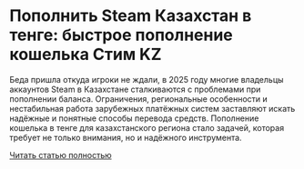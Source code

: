 # Пополнить Steam Казахстан в тенге: быстрое пополнение кошелька Стим KZ



Беда пришла откуда игроки не ждали, в 2025 году многие владельцы аккаунтов Steam в Казахстане сталкиваются с проблемами при пополнении баланса. Ограничения, региональные особенности и нестабильная работа зарубежных платёжных систем заставляют искать надёжные и понятные способы перевода средств. Пополнение кошелька в тенге для казахстанского региона стало задачей, которая требует не только внимания, но и надёжного инструмента.

[Читать статью полностью](https://xyberbara.com/gaming/kz-steam/)
